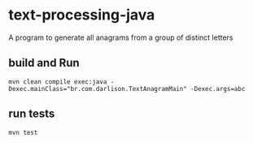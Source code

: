 # text-processing-java
A program to generate all anagrams from a group of distinct letters

## build and Run

 ```mvn clean compile exec:java -Dexec.mainClass="br.com.darlison.TextAnagramMain" -Dexec.args=abc```
 
## run tests

```mvn test```